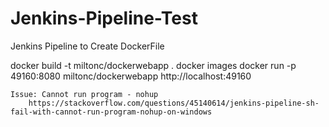# Jenkins-Pipeline-Test
Jenkins Pipeline to Create DockerFile


docker build -t miltonc/dockerwebapp .
docker images
docker run -p 49160:8080 miltonc/dockerwebapp
http://localhost:49160

```
Issue: Cannot run program - nohup
	https://stackoverflow.com/questions/45140614/jenkins-pipeline-sh-fail-with-cannot-run-program-nohup-on-windows
  
